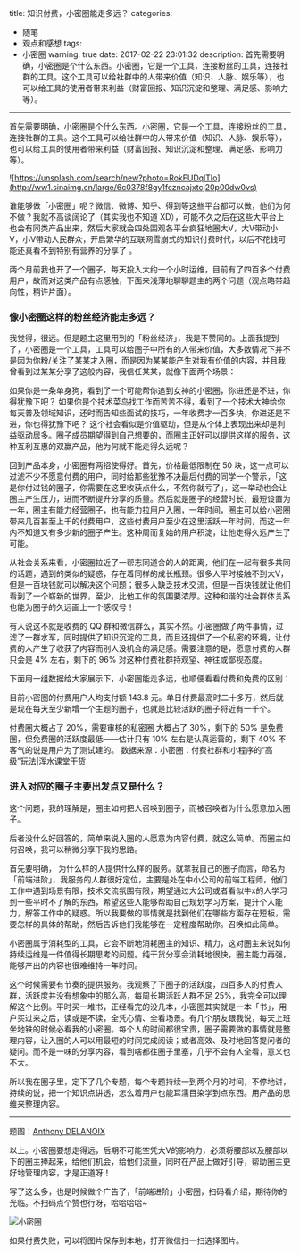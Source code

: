 title: 知识付费，小密圈能走多远？
categories:
  - 随笔
  - 观点和感想
tags:
  - 小密圈
warning: true
date: 2017-02-22 23:01:32
description: 首先需要明确，小密圈是个什么东西。小密圈，它是一个工具，连接粉丝的工具，连接社群的工具。这个工具可以给社群中的人带来价值（知识、人脉、娱乐等），也可以给工具的使用者带来利益（财富回报、知识沉淀和整理、满足感、影响力等）。
---


首先需要明确，小密圈是个什么东西。小密圈，它是一个工具，连接粉丝的工具，连接社群的工具。这个工具可以给社群中的人带来价值（知识、人脉、娱乐等），也可以给工具的使用者带来利益（财富回报、知识沉淀和整理、满足感、影响力等）。

![https://unsplash.com/search/new?photo=RokFUDqlTIo](http://ww1.sinaimg.cn/large/6c0378f8gy1fczncajxtcj20p00dw0vs)

<!--more-->

谁能够做「小密圈」呢？微信、微博、知乎、得到等这些平台都可以做，他们为何不做？我就不高谈阔论了（其实我也不知道 XD），可能不久之后在这些大平台上也会有同类产品出来，然后大家就会四处围观各平台疯狂地圈大V，大V带动小V，小V带动人民群众，开启繁华的互联网雪崩式的知识付费时代，以后不花钱可能还真看不到特别有营养的分享了 。

两个月前我也开了一个圈子，每天投入大约一个小时运维，目前有了四百多个付费用户，故而对这类产品有点感触，下面来浅薄地聊聊题主的两个问题（观点略带趋向性，稍许片面）。


### 像小密圈这样的粉丝经济能走多远？

我觉得，很远。但是题主这里用到的「粉丝经济」，我是不赞同的。上面我提到了，小密圈是一个工具，工具可以给圈子中所有的人带来价值，大多数情况下并不是因为你粉/关注了某某才入圈，而是因为某某能产生对我有价值的内容，并且我曾看到过某某分享了这般内容，我信任某某，就像下面两个场景：

如果你是一条单身狗，看到了一个可能帮你追到女神的小密圈，你进还是不进，你得犹豫下吧？
如果你是个技术菜鸟找工作而苦苦不得，看到了一个技术大神给你每天普及领域知识，还时而告知些面试的技巧，一年收费才一百多块，你进还是不进，你也得犹豫下吧？
这个社会看似是价值驱动，但是从个体上表现出来却是利益驱动居多。圈子成员期望得到自己想要的，而圈主正好可以提供这样的服务，这种互利互惠的双赢产品，他为何就不能走得久远呢？

回到产品本身，小密圈有两招使得好。首先，价格最低限制在 50 块，这一点可以过滤不少不愿意付费的用户，同时给那些犹豫不决最后付费的同学一个警示，「这是你付过钱的圈子，你需要在这里收获点什么，不然你就亏了」，这一举动也会让圈主产生压力，进而不断提升分享的质量。然后就是圈子的经营时长，最短设置为一年，圈主有能力经营圈子，也有能力拉用户入圈，一年时间，圈主可以给小密圈带来几百甚至上千的付费用户，这些付费用户至少在这里活跃一年时间，而这一年内不知道又有多少新的圈子产生。这种周而复始的用户积淀，让他走得久远产生了可能。

从社会关系来看，小密圈拉近了一帮志同道合的人的距离，他们在一起有很多共同的话题，遇到的类似的疑惑，存在着同样的成长瓶颈。很多人平时接触不到大V，但是一百块钱就可以解决这个问题；很多人缺乏技术交流，但是一百块钱就让他们看到了一个崭新的世界，至少，比他工作的氛围要浓厚。这种和谐的社会群体关系也能为圈子的久远画上一个感叹号！

有人说这不就是收费的 QQ 群和微信群么，其实不然。小密圈做了两件事情，过滤了一群水军，同时提供了知识沉淀的工具，而且还提供了一个私密的环境，让付费的人产生了收获了内容而别人没机会的满足感。需要注意的是，愿意付费的人群只会是 4% 左右，剩下的 96% 对这种付费社群持观望、神往或鄙视态度。

下面用一组数据给大家展示下，小密圈能走多远，也顺便看看付费和免费的区别：

目前小密圈的付费用户人均支付额 143.8 元。单日付费最高时二十多万，然后就是现在每天至少新增一个主题的圈子，也就是比较活跃的圈子将近有一千个。

付费圈大概占了 20%，需要审核的私密圈 大概占了 30%，剩下的 50% 是免费圈，但免费圈的活跃度最低——估计只有 10% 左右是认真运营的，剩下 40% 不客气的说是用户为了测试建的。
数据来源：小密圈：付费社群和小程序的“高级”玩法|浑水课堂干货


### 进入对应的圈子主要出发点又是什么？

这个问题，我的理解是，圈主如何把人召唤到圈子，而被召唤者为什么愿意加入圈子。

后者没什么好回答的，简单来说入圈的人愿意为内容付费，就这么简单。而圈主如何召唤，我可以稍微分享下我的思路。

首先要明确， 为什么样的人提供什么样的服务。就拿我自己的圈子而言，命名为「前端进阶」，我服务的人群很好定位，主要是处在中小公司的前端工程师，他们工作中遇到场景有限，技术交流氛围有限，期望通过大公司或者看似牛x的人学习到一些平时不了解的东西，希望这些人能够帮助自己规划学习方案，提升个人能力，解答工作中的疑惑。所以我要做的事情就是找到他们在哪些方面存在短板，需要怎样的具体的帮助，然后告诉他们我能够在一定程度帮助你。召唤如此简单。

小密圈属于消耗型的工具，它会不断地消耗圈主的知识、精力，这对圈主来说如何持续运维是一件值得长期思考的问题。纯干货分享会消耗地很快，圈主能力再强，能够产出的内容也很难维持一年时间。

这个时候需要有节奏的提供服务。我观察了下圈子的活跃度，四百多人的付费人群，活跃度并没有想象中的那么高，每周长期活跃人群不足 25%，我完全可以理解这个比例。平时买一堆书，正经看完的没几本，小密圈其实就是一本「书」，用户买过来之后，读或是不读，全凭心情、全看场景。有几个朋友跟我说，每天上班坐地铁的时候必看我的小密圈。每个人的时间都很宝贵，圈子需要做的事情就是整理内容，让入圈的人可以用最短的时间完成阅读；或者高效、及时地回答提问者的疑问。而不是一味的分享内容，看到啥都往圈子里塞，几乎不会有人全看，意义也不大。

所以我在圈子里，定下了几个专题，每个专题持续一到两个月的时间，不停地讲，持续的说，把一个知识点讲透，怎么着用户也能耳濡目染学到点东西。用产品的思维来整理内容。

---

题图：[Anthony DELANOIX](https://unsplash.com/search/new?photo=RokFUDqlTIo)

以上。小密圈要想走得远，后期不可能空凭大V的影响力，必须将腰部以及腰部以下的圈主捧起来，给他们机会，给他们流量，同时在产品上做好引导，帮助圈主更好地管理内容，才是正道呀！

写了这么多，也是时候做个广告了，「前端进阶」小密圈，扫码看介绍，期待你的光临。不扫码点个赞也行呀，哈哈哈哈~

![小密圈](http://ww1.sinaimg.cn/large/6c0378f8gy1fczn81cl7cj208c0bxq3m)

如果付费失败，可以将图片保存到本地，打开微信扫一扫选择图片。
